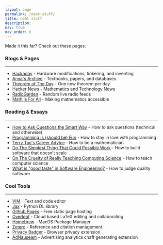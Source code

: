 ```yaml
---
layout: page
permalink: /neat-stuff/
title: neat stuff
description:
nav: true
nav_order: 6
---
```

Made it this far? Check out these pages:
### Blogs & Pages
--------------------
- [Hackaday](https://hackaday.com/) - Hardware modifications, tinkering, and inventing
- [Anna's Archive](https://annas-archive.org/) - Textbooks, papers, and databases
- [Theorem of The Day](https://www.theoremoftheday.org/) - One new theorem per day
- [Hacker News](https://news.ycombinator.com/) - Mathematics and Technology News
- [RadioGarden](https://radio.garden/visit/fort-collins-co/szfe47nj) - Random live radio feeds
- [Math is For All](https://mathisforall.com/) - Making mathematics accessible

### Reading & Essays
--------------------
- [How to Ask Questions the Smart Way](http://www.catb.org/esr/faqs/smart-questions.html) - How to ask questions (technical and otherwise)
- [Programming is (should be) Fun](https://www.youtube.com/watch?v=2MYzvQ1v8Ww) - How to stay in love with programming
- [Terry Tao's Career Advice](https://terrytao.wordpress.com/career-advice/) - How to be a mathematician
- [Do The Simplest Thing That Could Possibly Work](https://www.seangoedecke.com/the-simplest-thing-that-could-possibly-work/) - How to build software that doesn't scale
- [On The Cruelty of Really Teaching Computing Science](https://www.cs.utexas.edu/~EWD/transcriptions/EWD10xx/EWD1036.html) - How to teach computer science
- [What is "good taste" in Software Engineering?](https://www.seangoedecke.com/taste/) - How to judge quality software

### Cool Tools
--------------------
- [VIM](https://www.vim.org/) - Text and code editor
- [Jax](https://github.com/jax-ml/jax) - Python DL library
- [Github Pages](https://docs.github.com/en/pages) - Free static page hosting
- [Overleaf](https://www.overleaf.com/project) - Cloud based LaTeX editing and collaborating
- [Homebrew](https://brew.sh/) - MacOS Package Manager
- [Zotero](https://www.zotero.org/) - Reference and citation management
- [Privacy Badger](https://privacybadger.org/#What-is-Privacy-Badger) - Browser privacy extension
- [AdNauseam](https://adnauseam.io/) - Advertising analytics chaff generating extension